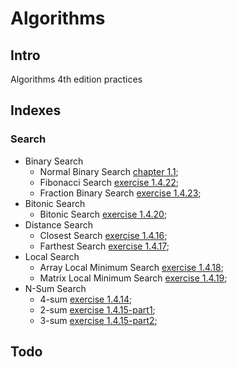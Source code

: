 # Algorithms
## Intro
Algorithms 4th edition practices

## Indexes
### Search
- Binary Search
    - Normal Binary Search [chapter 1.1](src/com/algorithms/search/binary/BinarySearch.java);
    - Fibonacci Search [exercise 1.4.22](src/com/algorithms/search/binary/FibonacciSearch.java);
    - Fraction Binary Search [exercise 1.4.23](src/com/algorithms/search/binary/FractionBinarySearch.java);
- Bitonic Search
    - Bitonic Search [exercise 1.4.20](src/com/algorithms/search/binary/BitonicSearch.java);
- Distance Search
    - Closest Search [exercise 1.4.16](src/com/algorithms/search/binary/ClosestSearch.java);
    - Farthest Search [exercise 1.4.17](src/com/algorithms/search/binary/FarthestSearch.java);
- Local Search
    - Array Local Minimum Search [exercise 1.4.18](src/com/algorithms/search/binary/ArrayLocalMinSearch.java);
    - Matrix Local Minimum Search [exercise 1.4.19](src/com/algorithms/search/binary/MatrixLocalMinSearch.java);
- N-Sum Search
    - 4-sum [exercise 1.4.14](src/com/algorithms/search/binary/FourSum.java);
    - 2-sum [exercise 1.4.15-part1](src/com/algorithms/search/binary/TwoSum.java);
    - 3-sum [exercise 1.4.15-part2](src/com/algorithms/search/binary/ThreeSum.java);
## Todo

